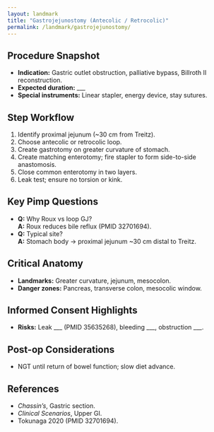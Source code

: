 ```yaml
---
layout: landmark
title: "Gastrojejunostomy (Antecolic / Retrocolic)"
permalink: /landmark/gastrojejunostomy/
---
```


## Procedure Snapshot
- **Indication:** Gastric outlet obstruction, palliative bypass, Billroth II reconstruction.  
- **Expected duration:** ___  
- **Special instruments:** Linear stapler, energy device, stay sutures.

## Step Workflow
1. Identify proximal jejunum (~30 cm from Treitz).  
2. Choose antecolic or retrocolic loop.  
3. Create gastrotomy on greater curvature of stomach.  
4. Create matching enterotomy; fire stapler to form side-to-side anastomosis.  
5. Close common enterotomy in two layers.  
6. Leak test; ensure no torsion or kink.

## Key Pimp Questions
- **Q:** Why Roux vs loop GJ?    
  **A:** Roux reduces bile reflux (PMID 32701694).  
- **Q:** Typical site?    
  **A:** Stomach body → proximal jejunum ~30 cm distal to Treitz.  

## Critical Anatomy
- **Landmarks:** Greater curvature, jejunum, mesocolon.  
- **Danger zones:** Pancreas, transverse colon, mesocolic window.

## Informed Consent Highlights
- **Risks:** Leak ___ (PMID 35635268), bleeding ___, obstruction ___.

## Post-op Considerations
- NGT until return of bowel function; slow diet advance.  

## References
- *Chassin’s*, Gastric section.  
- *Clinical Scenarios*, Upper GI.  
- Tokunaga 2020 (PMID 32701694).
